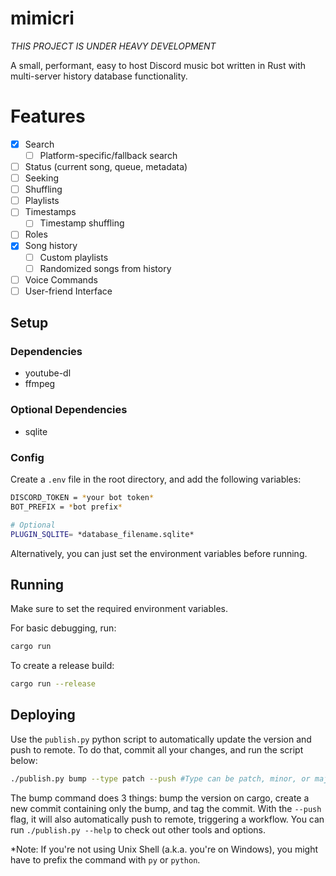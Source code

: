 # mimicri
*THIS PROJECT IS UNDER HEAVY DEVELOPMENT*

A small, performant, easy to host Discord music bot written in Rust with multi-server history database functionality.

# Features
- [x] Search
  - [ ] Platform-specific/fallback search
- [ ] Status (current song, queue, metadata)
- [ ] Seeking
- [ ] Shuffling
- [ ] Playlists
- [ ] Timestamps
  - [ ] Timestamp shuffling
- [ ] Roles
- [x] Song history
  - [ ] Custom playlists
  - [ ] Randomized songs from history
- [ ] Voice Commands
- [ ] User-friend Interface

## Setup

### Dependencies
 - youtube-dl
 - ffmpeg
 
### Optional Dependencies
 - sqlite

### Config
Create a `.env` file in the root directory, and add the following variables:
```sh
DISCORD_TOKEN = *your bot token*
BOT_PREFIX = *bot prefix*

# Optional
PLUGIN_SQLITE= *database_filename.sqlite*
```

Alternatively, you can just set the environment variables before running.

## Running

Make sure to set the required environment variables.

For basic debugging, run:
```sh
cargo run
```

To create a release build:
```sh
cargo run --release
```

## Deploying

Use the `publish.py` python script to automatically update the version and push to remote. To do that, commit all your changes, and run the script below:

```sh
./publish.py bump --type patch --push #Type can be patch, minor, or major
```
The bump command does 3 things: bump the version on cargo, create a new commit containing only the bump, and tag the commit. With the `--push` flag, it will also automatically push to remote, triggering a workflow. You can run `./publish.py --help` to check out other tools and options.

*Note: If you're not using Unix Shell (a.k.a. you're on Windows), you might have to prefix the command with `py` or `python`.

